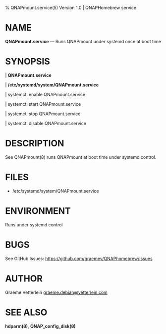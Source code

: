 % QNAPmount.service(5) Version 1.0 | QNAPHomebrew service

NAME
====

**QNAPmount.service** — Runs QNAPmount under systemd once at boot time

SYNOPSIS
========

| **QNAPmount.service**

| **/etc/systemd/system/QNAPmount.service**

| systemctl enable QNAPmount.service

| systemctl start QNAPmount.service

| systemctl stop  QNAPmount.service

| systemctl disable QNAPmount.service


DESCRIPTION
===========

See QNAPmount(8) runs QNAPmount at boot time under systemd control.


FILES
=====

* /etc/systemd/system/QNAPmount.service


ENVIRONMENT
===========

Runs under systemd control


BUGS
====

See GitHub Issues: https://github.com/graemev/QNAPhomebrew/issues

AUTHOR
======

Graeme Vetterlein <graeme.debian@vetterlein.com>

SEE ALSO
========

**hdparm(8)**, **QNAP\_config\_disk(8)**
